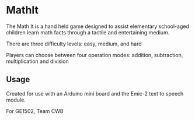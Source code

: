 # MathIt

The Math It is a hand held game designed to assist elementary school-aged children
learn math facts through a tactile and entertaining medium.

There are three difficulty levels: easy, medium, and hard

Players can choose between four operation modes: addition, subtraction, multiplication and division

## Usage
Created for use with an Arduino mini board and the Emic-2 text to speech module.

For GE1502, Team CWB
